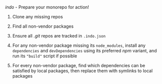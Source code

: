 
  *indo* <gray>- Prepare your monorepo for action!</gray>

1. Clone any missing repos

2. Find all non-vendor packages

3. Ensure all *.git* repos are tracked in `.indo.json`

4. For any non-vendor package missing its `node_modules`, install any
   `dependencies` and `devDependencies` using its preferred *npm* variant,
   and run its `"build"` script if possible

5. For every non-vendor package, find which dependencies can be satisfied
   by local packages, then replace them with symlinks to local packages
